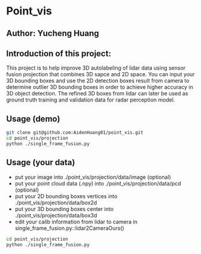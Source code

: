 # Point_vis
## Author: Yucheng Huang

## Introduction of this project:
This project is to help improve 3D autolabeling of lidar data using sensor 
fusion projection that combines 3D sapce and 2D space. You can input your 
3D bounding boxes and use the 2D detection boxes result from camera to 
determine outlier 3D bounding boxes in order to achieve higher accuracy in 
3D object detection. The refined 3D boxes from lidar can later be used as 
ground truth training and validation data for radar perception model.

## Usage (demo)
```bash
git clone git@github.com:AidenHuang01/point_vis.git
cd point_vis/projection
python ./single_frame_fusion.py
```

## Usage (your data)
* put your image into ./point_vis/projection/data/image (optional)
* put your point cloud data (.npy) into ./point_vis/projection/data/pcd (optional)
* put your 2D bounding boxes vertices into ./point_vis/projection/data/box2d
* put your 3D bounding boxes center into ./point_vis/projection/data/box3d
* edit your calib information from lidar to camera in single_frame_fusion.py::lidar2CameraOurs()  
  
```bash
cd point_vis/projection
python ./single_frame_fusion.py
```
